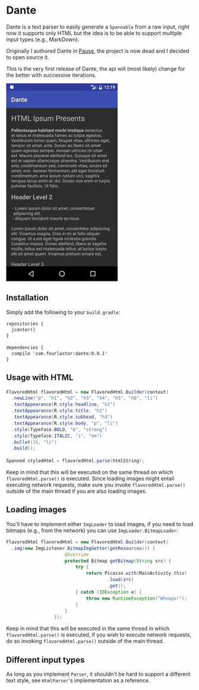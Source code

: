 # Dante

Dante is a text parser to easily generate a `Spannable` from a raw input, right now it supports only HTML but the idea is to be able to support multiple input types (e.g., MarkDown).

Originally I authored Dante in [Pause](http://pause.fm), the project is now dead and I decided to open source it.

This is the very first release of Dante, the api will (most likely) change for the better with successive iterations.

<img src="images/screencast.gif" width="300" />

## Installation

Simply add the following to your `build.gradle`:

```
repositories {
  jcenter()
}

dependencies {
  compile 'com.fourlastor:dante:0.0.1'
}
```

## Usage with HTML

```java
FlavoredHtml flavoredHtml = new FlavoredHtml.Builder(context)
  .newLine("p", "h1", "h2", "h3", "h4", "h5", "h6", "li")
  .textAppearance(R.style.headline, "h1")
  .textAppearance(R.style.title, "h2")
  .textAppearance(R.style.subhead, "h3")
  .textAppearance(R.style.body, "p", "li")
  .style(Typeface.BOLD, "b", "strong")
  .style(Typeface.ITALIC, "i", "em")
  .bullet(15, "li")
  .build();

Spanned styledHtml = flavoredHtml.parse(htmlString);
```

Keep in mind that this will be executed on the same thread on which `flavoredHtml.parse()` is executed. Since loading images might entail executing network requests, make sure you invoke `flavoredHtml.parse()` outside of the main thread if you are also loading images.

## Loading images

You'll have to implement either `ImgLoader` to load images, if you need to load bitmaps (e.g., from the network) you can use `ImgLoader.BitmapLoader`:

```java
FlavoredHtml flavoredHtml = new FlavoredHtml.Builder(context)
  .img(new ImgListener.BitmapImgGetter(getResources()) {
                      @Override
                      protected Bitmap getBitmap(String src) {
                          try {
                              return Picasso.with(MainActivity.this)
                                      .load(src)
                                      .get();
                          } catch (IOException e) {
                              throw new RuntimeException("Whoops!");
                          }
                      }
                  });
```

Keep in mind that this will be executed in the same thread in which `flavoredHtml.parse()` is executed, if you wish to execute network requests, do so invoking `flavoredHtml.parse()` outside of the main thread.

## Different input types

As long as you implement `Parser`, it shouldn't be hard to support a different text style, see `HtmlParser`'s implementation as a reference.


